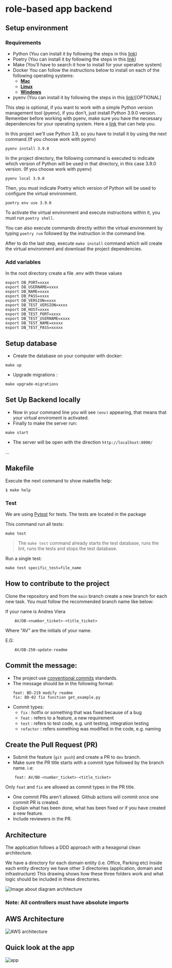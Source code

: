 # role-based app backend

## Setup environment

### Requirements

- Python (You can install it by following the steps in this [link](https://www.digitalocean.com/community/tutorials/how-to-install-python-3-and-set-up-a-programming-environment-on-ubuntu-22-04))
- Poetry (You can install it by following the steps in this [link](https://python-poetry.org/docs/master#installing-with-the-official-installer))
- Make (You'll have to search it how to install for your operative system)
- Docker
  You can follow the instructions below to install on each of the following operating systems:
  - [**Mac**](https://docs.docker.com/desktop/install/mac-install/)
  - [**Linux**](https://docs.docker.com/engine/install/)
  - [**Windows**](https://docs.docker.com/desktop/install/windows-install/)
- pyenv (You can install it by following the steps in this [link](https://github.com/pyenv/pyenv-installer))[OPTIONAL]

This step is optional, if you want to work with a simple Python version management tool (pyenv), if you don't, just install Python 3.9.0 version. Remember before working with pyenv, make sure you have the necessary dependencies for your operating system. Here a [link](https://github.com/pyenv/pyenv/wiki/Common-build-problems) that can help you.

In this project we'll use Python 3.9, so you have to install it by using the next command.(If you choose work with pyenv)

```
pyenv install 3.9.0
```
In the project directory, the following command is executed to indicate which version of Python will be used in that directory, in this case 3.9.0 version. (If you choose work with pyenv)

```
pyenv local 3.9.0
```

Then, you must indicate Poetry which version of Python will be used to configure the virtual environment.

```
poetry env use 3.9.0
```

To activate the virtual environment and execute instructions within it, you must run `poetry shell`.

You can also execute commands directly within the virtual environment by typing `poetry run` followed by the instruction in the command line.

After to do the last step, execute  `make install` command which will create the virtual environment and download the project dependencies.

### **Add variables**
In the root directory create a file .env with these values

```
export DB_PORT=xxxx
export DB_USERNAME=xxxx
export DB_NAME=xxxx
export DB_PASS=xxxx
export DB_VERSION=xxxx
export DB_TEST_VERSION=xxxx
export DB_HOST=xxxx
export DB_TEST_PORT=xxxx
export DB_TEST_USERNAME=xxxx
export DB_TEST_NAME=xxxxx
export DB_TEST_PASS=xxxxx
```

## Setup database

- Create the database on your computer with docker:

```shell
make up
```

- Upgrade migrations :

```shell
make upgrade-migrations
```

## Set Up Backend locally

- Now in your command line you will see `(env)` appearing, that means that your virtual enviroment is activated.
- Finally to make the server run:

```
make start
```

- The server will be open with the direction `http://localhost:8000/`

...

## **Makefile**

Execute the next command to show makefile help:

```shell
$ make help
```

### Test

We are using [Pytest](https://docs.pytest.org/en/latest/index.html) for tests. The tests are located in the package

This command run all tests:

```shell
make test
```
> The `make test` command already starts the test database, runs the lint, runs the tests and stops the test database.

Run a single test:

```shell
make test specific_test=file_name
```

## How to contribute to the project

Clone the repository and from the `main` branch create a new branch for each new task. You must follow the recommended branch name like below:

If your name is Andres Viera

```
    AV/DB-<number_ticket>-<title_ticket>
```
Where "AV" are the initials of your name.

E.G:

```
    AV/DB-250-update-readme
```
## Commit the message:

- The project use [conventional commits](https://www.conventionalcommits.org/en/v1.0.0/) standards.
- The message should be in the following format:
    ```
    feat: BD-219 modify readme
    fix: BD-02 fix function get_example.py
    ```
- Commit types:
    - `fix` : hotfix or something that was fixed because of a bug
    - `feat` : refers to a feature, a new requirement
    - `test` : refers to test code, e.g. unit testing, integration testing
    - `refactor` : refers something was modified in the code, e.g. naming

## Create the Pull Request (PR)

- Submit the feature (`git push`) and create a PR to `dev` branch.
- Make sure the PR title starts with a commit type followed by the branch name. i.e:
```
    feat: AV/BD-<number_ticket>-<title_ticket>
```
Only `feat` and `fix` are allowed as commit types in the PR title.
- One commit PRs aren't allowed. Github actions will commit once one commit PR is created.
- Explain what has been done, what has been fixed or if you have created a new feature.
- Include reviewers in the PR.

## Architecture
The application follows a DDD approach with a hexagonal clean architecture.

We have a directory for each domain entity (i.e. Office, Parking etc)
Inside each entity directory we have other 3 directories (application, domain and infrastructure)
This drawing shows how these three folders work and what logic should be included in these directories.

![Image about diagram architecture](https://wata.es/wp-content/uploads/2021/05/diagrama-arquitectura-hexagonal-wata-factory-1024x796.png)
### Note: All controllers must have absolute imports
## AWS Architecture
![AWS architecture](https://i.imgur.com/hcTNeTP.png)

## Quick look at the app
![app](https://i.imgur.com/x1Iwl6E.png)